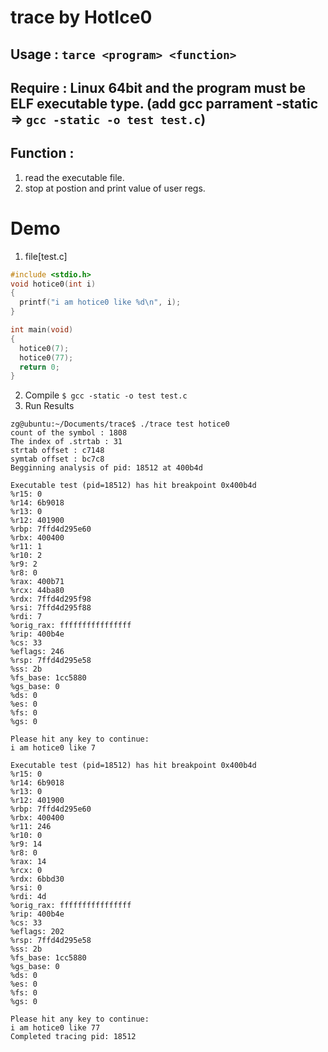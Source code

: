 # trace by HotIce0
## Usage : `tarce <program> <function>`
## Require : Linux 64bit and the program must be ELF executable type. (add gcc parrament -static => `gcc -static -o test test.c`)
## Function : 
1. read the executable file.
2. stop at <function> postion and print value of user regs.
# Demo
1. file[test.c]
  ```C
  #include <stdio.h>
void hotice0(int i)
{
    printf("i am hotice0 like %d\n", i);
}

int main(void)
{
    hotice0(7);
    hotice0(77);
    return 0;
}
  ```
2. Compile
  `$ gcc -static -o test test.c`
3. Run Results
  ```
  zg@ubuntu:~/Documents/trace$ ./trace test hotice0
count of the symbol : 1808
The index of .strtab : 31
strtab offset : c7148
symtab offset : bc7c8
Begginning analysis of pid: 18512 at 400b4d

Executable test (pid=18512) has hit breakpoint 0x400b4d
%r15: 0
%r14: 6b9018
%r13: 0
%r12: 401900
%rbp: 7ffd4d295e60
%rbx: 400400
%r11: 1
%r10: 2
%r9: 2
%r8: 0
%rax: 400b71
%rcx: 44ba80
%rdx: 7ffd4d295f98
%rsi: 7ffd4d295f88
%rdi: 7
%orig_rax: ffffffffffffffff
%rip: 400b4e
%cs: 33
%eflags: 246
%rsp: 7ffd4d295e58
%ss: 2b
%fs_base: 1cc5880
%gs_base: 0
%ds: 0
%es: 0
%fs: 0
%gs: 0

Please hit any key to continue:
i am hotice0 like 7

Executable test (pid=18512) has hit breakpoint 0x400b4d
%r15: 0
%r14: 6b9018
%r13: 0
%r12: 401900
%rbp: 7ffd4d295e60
%rbx: 400400
%r11: 246
%r10: 0
%r9: 14
%r8: 0
%rax: 14
%rcx: 0
%rdx: 6bbd30
%rsi: 0
%rdi: 4d
%orig_rax: ffffffffffffffff
%rip: 400b4e
%cs: 33
%eflags: 202
%rsp: 7ffd4d295e58
%ss: 2b
%fs_base: 1cc5880
%gs_base: 0
%ds: 0
%es: 0
%fs: 0
%gs: 0

Please hit any key to continue:
i am hotice0 like 77
Completed tracing pid: 18512
  ```
